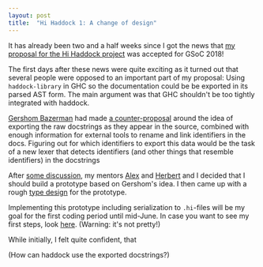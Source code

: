 ```yaml
---
layout: post
title:  "Hi Haddock 1: A change of design"
---
```


It has already been two and a half weeks since I got the news that [my proposal for the Hi Haddock project][accepted-proposal] was accepted for GSoC 2018!

The first days after these news were quite exciting as it turned out that several people were
opposed to an important part of my proposal: Using `haddock-library` in GHC so the documentation
could be be exported in its parsed AST form. The main argument was that GHC shouldn't be too
tightly integrated with haddock.

[Gershom Bazerman][gbaz] had made [a counter-proposal][lexer-proposal] around the idea
of exporting the raw docstrings as they appear in the source, combined with enough information for
external tools to rename and link identifiers in the docs. Figuring out for which identifiers to
export this data would be the task of a new lexer that detects identifiers (and other things that resemble identifiers) in the docstrings

After [some discussion][format-issue], my mentors [Alex][alex] and [Herbert][hvr] and I decided that I should
build a prototype based on Gershom's idea. I then came up with a rough [type design][type-design] for the prototype.

Implementing this prototype including serialization to `.hi`-files will be my goal for the first
coding period until mid-June.
In case you want to see my first steps, look [here][lexer-repo]. (Warning: it's not pretty!)

While initially, I felt quite confident, that

(How can haddock use the exported docstrings?)

[accepted-proposal]: https://docs.google.com/document/d/1YnUsOnAAn1t5dGaLBe7sW5DMqlKgM2kqCZ8Ydx_FqGc
[format-issue]: https://github.com/haskell/haddock/issues/805
[lexer-proposal]: https://github.com/haskell/haddock/pull/799#issuecomment-381341264
[gbaz]: https://github.com/gbaz
[alex]: https://github.com/alexbiehl
[hvr]: https://github.com/hvr
[type-design]: https://github.com/haskell/haddock/issues/805#issuecomment-387043243
[lexer-repo]: https://github.com/sjakobi/hi-haddock-lexer
